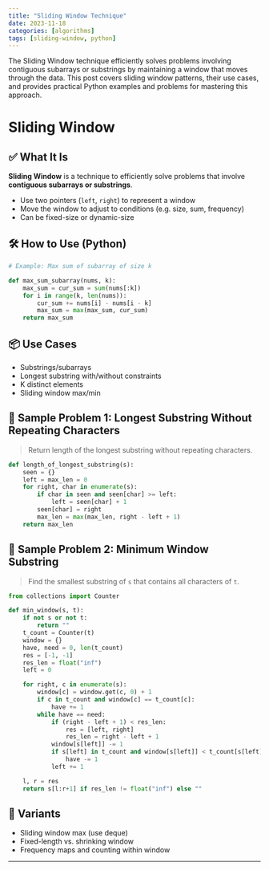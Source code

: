 ```yaml
---
title: "Sliding Window Technique"
date: 2023-11-18
categories: [algorithms]
tags: [sliding-window, python]
---
```


The Sliding Window technique efficiently solves problems involving contiguous subarrays or substrings by maintaining a window that moves through the data. This post covers sliding window patterns, their use cases, and provides practical Python examples and problems for mastering this approach.

# Sliding Window

## ✅ What It Is

**Sliding Window** is a technique to efficiently solve problems that involve **contiguous subarrays or substrings**.

- Use two pointers (`left`, `right`) to represent a window
- Move the window to adjust to conditions (e.g. size, sum, frequency)
- Can be fixed-size or dynamic-size

## 🛠️ How to Use (Python)

```python
# Example: Max sum of subarray of size k

def max_sum_subarray(nums, k):
    max_sum = cur_sum = sum(nums[:k])
    for i in range(k, len(nums)):
        cur_sum += nums[i] - nums[i - k]
        max_sum = max(max_sum, cur_sum)
    return max_sum
```

## 📦 Use Cases

- Substrings/subarrays
- Longest substring with/without constraints
- K distinct elements
- Sliding window max/min

## 📘 Sample Problem 1: Longest Substring Without Repeating Characters

> Return length of the longest substring without repeating characters.

```python
def length_of_longest_substring(s):
    seen = {}
    left = max_len = 0
    for right, char in enumerate(s):
        if char in seen and seen[char] >= left:
            left = seen[char] + 1
        seen[char] = right
        max_len = max(max_len, right - left + 1)
    return max_len
```

## 📘 Sample Problem 2: Minimum Window Substring

> Find the smallest substring of `s` that contains all characters of `t`.

```python
from collections import Counter

def min_window(s, t):
    if not s or not t:
        return ""
    t_count = Counter(t)
    window = {}
    have, need = 0, len(t_count)
    res = [-1, -1]
    res_len = float("inf")
    left = 0

    for right, c in enumerate(s):
        window[c] = window.get(c, 0) + 1
        if c in t_count and window[c] == t_count[c]:
            have += 1
        while have == need:
            if (right - left + 1) < res_len:
                res = [left, right]
                res_len = right - left + 1
            window[s[left]] -= 1
            if s[left] in t_count and window[s[left]] < t_count[s[left]]:
                have -= 1
            left += 1

    l, r = res
    return s[l:r+1] if res_len != float("inf") else ""
```

## 🔁 Variants

- Sliding window max (use deque)
- Fixed-length vs. shrinking window
- Frequency maps and counting within window

---

